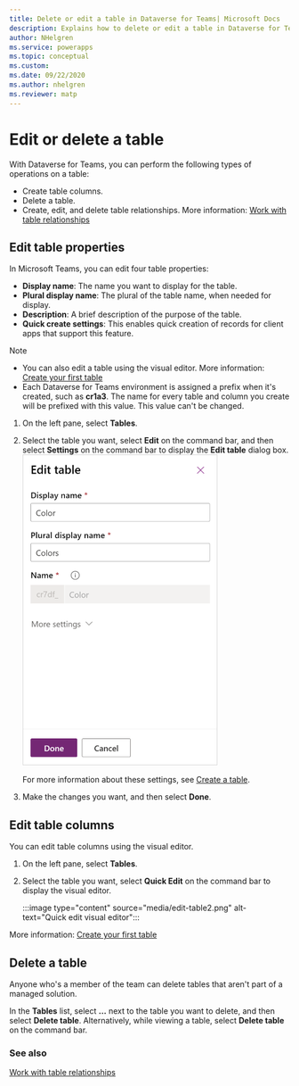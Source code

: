 ```yaml
---
title: Delete or edit a table in Dataverse for Teams| Microsoft Docs
description: Explains how to delete or edit a table in Dataverse for Teams.
author: NHelgren
ms.service: powerapps
ms.topic: conceptual
ms.custom: 
ms.date: 09/22/2020
ms.author: nhelgren
ms.reviewer: matp
---
```


# Edit or delete a table

With Dataverse for Teams, you can perform the following types of operations on a table:

- Create table columns.
- Delete a table.
- Create, edit, and delete table relationships. More information: [Work with table relationships](relationships-table.md)

## Edit table properties

In Microsoft Teams, you can edit four table properties:

- **Display name**: The name you want to display for the table.
- **Plural display name**: The plural of the table name, when needed for display.
- **Description**: A brief description of the purpose of the table.
- **Quick create settings**: This enables quick creation of records for client apps that support this feature.

> [!NOTE]
> - You can also edit a table using the visual editor. More information: [Create your first table](create-first-app.md#create-your-first-table)
> - Each Dataverse for Teams environment is assigned a prefix when it's created, such as **cr1a3**. The name for every table and column you create will be prefixed with this value. This value can't be changed.

1. On the left pane, select **Tables**.
2. Select the table you want, select **Edit** on the command bar, and then select **Settings** on the command bar to display the **Edit table** dialog box.  
   <img src = "media/edit-table1.png" alt = "Edit table" width = "350" height = "557">
    
    For more information about these settings, see [Create a table](../maker/data-platform//data-platform-create-entity.md#create-a-table).
4. Make the changes you want, and then select **Done**.

## Edit table columns

You can edit table columns using the visual editor. 

1. On the left pane, select **Tables**.
2. Select the table you want, select **Quick Edit** on the command bar to display the visual editor.

   :::image type="content" source="media/edit-table2.png" alt-text="Quick edit visual editor":::

More information: [Create your first table](create-first-app.md#create-your-first-table)

## Delete a table

Anyone who's a member of the team can delete tables that aren't part of a managed solution.

In the **Tables** list, select **…** next to the table you want to delete, and then select **Delete table**. Alternatively, while viewing a table, select **Delete table** on the command bar.
<!-- >> [!div class="mx-imgBorder"] 
> ![Delete table](media/delete-table.png "Delete table")  -->

### See also

[Work with table relationships](relationships-table.md)
